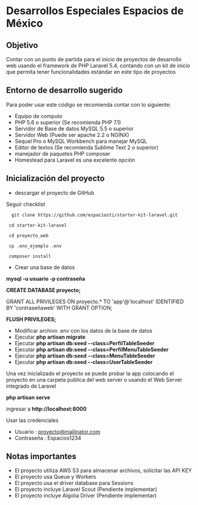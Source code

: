 # Desarrollos Especiales Espacios de México

## Objetivo
Contar con un punto de partida para el inicio de proyectos de desarrollo web usando el framework de PHP Laravel 5.4, contando con un kit de inicio que permita tener funcionalidades estándar en este tipo de proyectos

## Entorno de desarrollo sugerido
Para poder usar este código se recomienda contar con lo siguiente:

* Equipo de computo 
* PHP 5.6 o superior (Se recomienda PHP 7.1)
* Servidor de Base de datos MySQL 5.5 o superior
* Servidor Web (Puede ser apache 2.2 o NGINX)
* Sequel Pro o MySQL Workbench para manejar MySQL
* Editor de textos (Se recomienda Sublime Text 2 o superior)
* manejador de paquetes PHP composer
* Homestead para Laravel es una excelente opción

## Inicialización del proyecto

* descargar el proyecto de GitHub

Seguir checklist

      git clone https://github.com/espaciosti/starter-kit-laravel.git
      
     cd starter-kit-laravel
     
     cd proyecto_web
     
     cp .env_ejemplo .env
     
     composer install
     
     
 
 * Crear una base de datos 

**mysql -u usuario -p contraseña**
    
**CREATE DATABASE proyecto;**

GRANT ALL PRIVILEGES ON proyecto.* TO 'app'@'localhost' IDENTIFIED BY 'contraseñaweb' WITH GRANT OPTION;
    
**FLUSH PRIVILEGES;**
    

* Modificar archivo .env con los datos de la base de datos
* Ejecutar **php artisan migrate**
* Ejecutar **php artisan db:seed --class=PerfilTableSeeder**
* Ejecutar **php artisan db:seed --class=PerfilMenuTableSeeder**
* Ejecutar **php artisan db:seed --class=MenuTableSeeder**
* Ejecutar **php artisan db:seed --class=UserTableSeeder**

Una vez inicializado el proyecto se puede probar la app colocando el proyecto en una carpeta publica del web server o usando el Web Server integrado de Laravel

**php artisan serve**

ingresar a **http://localhost:8000**

Usar las credenciales 

* Usuario : proyecto@mailinator.com
* Contraseña : Espacios1234

## Notas importantes

* El proyecto utiliza AWS S3 para almacenar archivos, solicitar las API KEY
* El proyecto usa Queue y Workers 
* El proyecto usa el driver database para Sessions
* El proyecto incluye Laravel Scout (Pendiente implementar)
* El proyecto incluye Algolia Driver (Pendiente implementar)